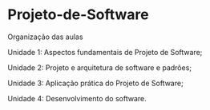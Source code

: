 # Projeto-de-Software

Organização das aulas

Unidade 1: Aspectos fundamentais de Projeto de Software;

Unidade 2: Projeto e arquitetura de software e padrões;

Unidade 3: Aplicação prática do Projeto de Software;

Unidade 4: Desenvolvimento do software.

